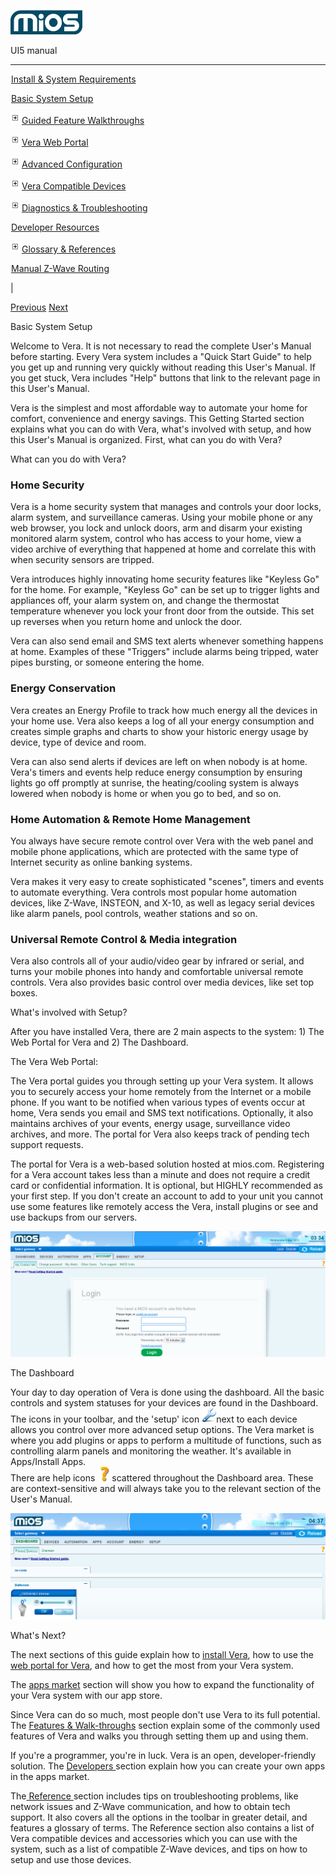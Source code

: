 ![](skins/mios/images/logo.png)

UI5 manual

  
---  
  
![](images/spacer.gif)[Install & System
Requirements](index.html#!docs5/installation_and_system_requirements_en_3Pro_all.md)

![](images/spacer.gif)[Basic System Setup ](index.html#!docs5/getting_started_en_3Pro_all.md)

![](skins/mios/images/plus.gif)[Guided Feature Walkthroughs
](features_en_3Pro_all.html)

![](skins/mios/images/plus.gif)[Vera Web Portal](index.html#!docs5/web_portal_en_3Pro_all.md)

![](skins/mios/images/plus.gif)[Advanced
Configuration](index.html#!docs5/advanced_configuration_en_3Pro_all.md)

![](skins/mios/images/plus.gif)[Vera Compatible
Devices](index.html#!docs5/supported_hardware_en_3Pro_all.md)

![](skins/mios/images/plus.gif)[Diagnostics &
Troubleshooting](index.html#!docs5/troubleshooting_en_3Pro_all.md)

![](images/spacer.gif)[Developer Resources](index.html#!docs5/developers_en_3Pro_all.md)

![](skins/mios/images/plus.gif)[Glossary &
References](index.html#!docs5/reference_en_3Pro_all.md)

![](images/spacer.gif)[Manual Z-Wave Routing](index.html#!docs5/ManualRoute_en_3Pro_all.md)

|

[Previous](index.html#!docs5/installation_and_system_requirements_en_3Pro_all.md)
[Next](index.html#!docs5/features_en_3Pro_all.md)

Basic System Setup

Welcome to Vera. It is not necessary to read the complete User's Manual before
starting.   Every Vera system includes a "Quick Start Guide" to help you get
up and running very quickly without reading this User's Manual.  If you get
stuck, Vera includes "Help" buttons that link to the relevant page in this
User's Manual.  
  
Vera is the simplest and most affordable way to automate your home for
comfort, convenience and energy savings.  This Getting Started section
explains what you can do with Vera, what's involved with setup, and how this
User's Manual is organized.  First, what can you do with Vera?  
  
What can you do with Vera?  
  

### Home Security

  
Vera is a home security system that manages and controls your door locks,
alarm system, and surveillance cameras.  Using your mobile phone or any web
browser, you lock and unlock doors, arm and disarm your existing monitored
alarm system, control who has access to your home, view a video archive of
everything that happened at home and correlate this with when security sensors
are tripped.  
  
Vera introduces highly innovating home security features like "Keyless Go" for
the home. For example, "Keyless Go" can be set up to trigger lights and
appliances off, your alarm system on, and change the thermostat temperature
whenever you lock your front door from the outside. This set up reverses when
you return home and unlock the door.  
  
Vera can also send email and SMS text alerts whenever something happens at
home. Examples of these "Triggers" include alarms being tripped, water pipes
bursting, or someone entering the home.  
  

### Energy Conservation

  
Vera creates an Energy Profile to track how much energy all the devices in
your home use.  Vera also keeps a log of all your energy consumption and
creates simple graphs and charts to show your historic energy usage by device,
type of device and room.  
  
Vera can also send alerts if devices are left on when nobody is at home.
Vera's timers and events help reduce energy consumption by ensuring lights go
off promptly at sunrise, the heating/cooling system is always lowered when
nobody is home or when you go to bed, and so on.  
  
  

### Home Automation & Remote Home Management

  
You always have secure remote control over Vera with the web panel and mobile
phone applications, which are protected with the same type of Internet
security as online banking systems.  
  
Vera makes it very easy to create sophisticated "scenes", timers and events to
automate everything. Vera controls most popular home automation devices, like
Z-Wave, INSTEON, and X-10, as well as legacy serial devices like alarm panels,
pool controls, weather stations and so on.  
  
  

### Universal Remote Control & Media integration

  
Vera also controls all of your audio/video gear by infrared or serial, and
turns your mobile phones into handy and comfortable universal remote controls.
Vera also provides basic control over media devices, like set top boxes.  
  
What's involved with Setup?  
  
After you have installed Vera, there are 2 main aspects to the system: 1) The
Web Portal for Vera and 2) The Dashboard.  
  
  
The Vera Web Portal:  
  
The Vera portal guides you through setting up your Vera system. It allows you
to securely access your home remotely from the Internet or a mobile phone. If
you want to be notified when various types of events occur at home, Vera sends
you email and SMS text notifications. Optionally, it also maintains archives
of your events, energy usage, surveillance video archives, and more.  The
portal for Vera also keeps track of pending tech support requests.  
  
The portal for Vera  is a web-based solution hosted at mios.com.  Registering
for a Vera account takes less than a minute and does not require a credit card
or confidential information. It is optional, but HIGHLY recommended as your
first step. If you don't create an account to add to your unit you cannot use
some features like remotely access the Vera, install plugins or see and use
backups from our servers.  
  
![](/images/mios/UI5_registerPage2.png)  
  

The Dashboard  

  
Your day to day operation of Vera is done using the dashboard.  All the basic
controls and system statuses for your devices are found in the Dashboard. The
icons in your toolbar, and the 'setup' icon
![/setup_icon_UI5](/images/mios/setup_icon_UI5.png)next to each device allows
you control over more advanced setup options.  The Vera market is where you
add plugins or apps to perform a multitude of functions, such as controlling
alarm panels and monitoring the weather. It's available in Apps/Install Apps.  
There are help icons ![](/images/mios/help_icon_UI5.png)scattered throughout
the Dashboard area.  These are context-sensitive and will always take you to
the relevant section of the User's Manual.  
  
![getting set up](/images/mios/getting-set-up-dashboard1.png)  
  
  
  
What's Next?  
  
  
The next sections of this guide explain how to [install
Vera](index.html#!docs5/installation_and_system_requirements_en_all_all.md), how to use the
[web portal for Vera](index.html#!docs5/apps_en_all_all.md), and how to get the most from your
Vera system.  
  
The [apps market](index.html#!docs5/mios_market_en_all_all.md) section will show you how to
expand the functionality of your Vera system with our app store.  
  
Since Vera can do so much, most people don't use Vera to its full potential.
The [Features & Walk-throughs](index.html#!docs5/features_en_all_all.md) section explain some
of the commonly used features of Vera and walks you through setting them up
and using them.  
  
If you're a programmer, you're in luck.  Vera is an open, developer-friendly
solution.  The [Developers ](index.html#!docs5/developers_en_all_all.md)section explain how
you can create your own apps in the apps market.  
  
The[ Reference ](index.html#!docs5/reference_en_all_all.md)section includes tips on
troubleshooting problems, like network issues and Z-Wave communication, and
how to obtain tech support.  It also covers all the options in the toolbar in
greater detail, and features a glossary of terms.  The Reference section also
contains a list of Vera compatible devices and accessories which you can use
with the system, such as a list of compatible Z-Wave devices, and tips on how
to setup and use those devices.  
  
  
  
  

  

